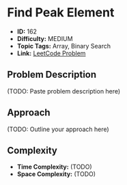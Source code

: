 # Find Peak Element

- **ID:** 162
- **Difficulty:** MEDIUM
- **Topic Tags:** Array, Binary Search
- **Link:** [LeetCode Problem](https://leetcode.com/problems/find-peak-element/description/)

## Problem Description

(TODO: Paste problem description here)

## Approach

(TODO: Outline your approach here)

## Complexity

- **Time Complexity:** (TODO)
- **Space Complexity:** (TODO)
